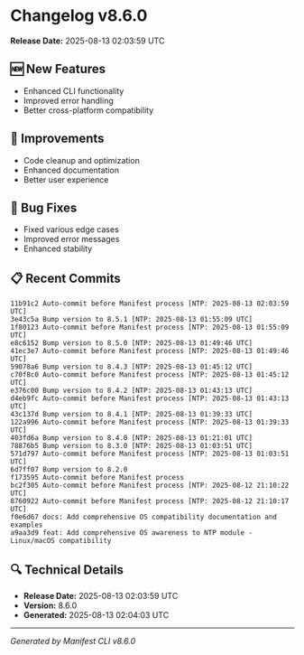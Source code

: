 # Changelog v8.6.0

**Release Date:** 2025-08-13 02:03:59 UTC

## 🆕 New Features

- Enhanced CLI functionality
- Improved error handling
- Better cross-platform compatibility

## 🔧 Improvements

- Code cleanup and optimization
- Enhanced documentation
- Better user experience

## 🐛 Bug Fixes

- Fixed various edge cases
- Improved error messages
- Enhanced stability

## 📋 Recent Commits

```
11b91c2 Auto-commit before Manifest process [NTP: 2025-08-13 02:03:59 UTC]
3e43c5a Bump version to 8.5.1 [NTP: 2025-08-13 01:55:09 UTC]
1f80123 Auto-commit before Manifest process [NTP: 2025-08-13 01:55:09 UTC]
e8c6152 Bump version to 8.5.0 [NTP: 2025-08-13 01:49:46 UTC]
41ec3e7 Auto-commit before Manifest process [NTP: 2025-08-13 01:49:46 UTC]
59078a6 Bump version to 8.4.3 [NTP: 2025-08-13 01:45:12 UTC]
c70f8c0 Auto-commit before Manifest process [NTP: 2025-08-13 01:45:12 UTC]
e376c00 Bump version to 8.4.2 [NTP: 2025-08-13 01:43:13 UTC]
d4eb9fc Auto-commit before Manifest process [NTP: 2025-08-13 01:43:13 UTC]
43c137d Bump version to 8.4.1 [NTP: 2025-08-13 01:39:33 UTC]
122a996 Auto-commit before Manifest process [NTP: 2025-08-13 01:39:33 UTC]
403fd6a Bump version to 8.4.0 [NTP: 2025-08-13 01:21:01 UTC]
78876b5 Bump version to 8.3.0 [NTP: 2025-08-13 01:03:51 UTC]
571d797 Auto-commit before Manifest process [NTP: 2025-08-13 01:03:51 UTC]
6d7ff07 Bump version to 8.2.0
f173595 Auto-commit before Manifest process
bc2f305 Auto-commit before Manifest process [NTP: 2025-08-12 21:10:22 UTC]
8760922 Auto-commit before Manifest process [NTP: 2025-08-12 21:10:17 UTC]
f0e6d67 docs: Add comprehensive OS compatibility documentation and examples
a9aa3d9 feat: Add comprehensive OS awareness to NTP module - Linux/macOS compatibility
```

## 🔍 Technical Details

- **Release Date:** 2025-08-13 02:03:59 UTC
- **Version:** 8.6.0
- **Generated:** 2025-08-13 02:04:03 UTC

---

*Generated by Manifest CLI v8.6.0*
